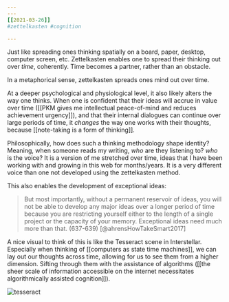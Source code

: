 ```yaml
---
---
[[2021-03-26]]
#zettelkasten #cognition 

---
```

Just like spreading ones thinking spatially on a board, paper, desktop, computer screen, etc. Zettelkasten enables one to spread their thinking out over *time*, coherently. Time becomes a partner, rather than an obstacle.

In a metaphorical sense, zettelkasten spreads ones mind out over time.

At a deeper psychological and physiological level, it also likely alters the way one thinks. When one is confident that their ideas will accrue in value over time ([[PKM gives me intellectual peace-of-mind and reduces achievement urgency]]), and that their internal dialogues can continue over large periods of time, it *changes* the way one works with their thoughts, because [[note-taking is a form of thinking]].

Philosophically, how does such a thinking methodology shape identity? Meaning, when someone reads my writing, *who* are they listening to? *who* is the voice? It is a version of me stretched over time, ideas that I have been working with and growing in this web for months/years. It is a very different voice than one not developed using the zettelkasten method.

This also enables the development of exceptional ideas:
> But most importantly, without a permanent reservoir of ideas, you will not be able to develop any major ideas over a longer period of time because you are restricting yourself either to the length of a single project or the capacity of your memory. Exceptional ideas need much more than that. (637-639)
> [@ahrensHowTakeSmart2017]

A nice visual to think of this is like the Tesseract scene in Interstellar. Especially when thinking of [[computers as state time machines]], we can lay out our thoughts across time, allowing for us to see them from a higher dimension. Sifting through them with the assistance of algorithms ([[the sheer scale of information accessible on the internet necessitates algorithmically assisted cognition]]).

![tesseract](https://external-content.duckduckgo.com/iu/?u=http%3A%2F%2Fbilldesowitz.com%2Fwp-content%2Fuploads%2F2014%2F12%2FInterstellar-Tesseract.jpg&f=1&nofb=1)